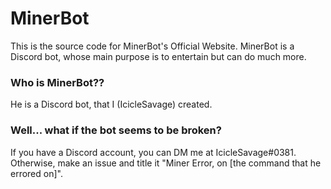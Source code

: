 # MinerBot
This is the source code for MinerBot's Official Website. MinerBot is a Discord bot, whose main purpose is to entertain but can do much more.

### Who is MinerBot??
He is a Discord bot, that I (IcicleSavage) created. 

### Well... what if the bot seems to be broken?
If you have a Discord account, you can DM me at IcicleSavage#0381.
Otherwise, make an issue and title it "Miner Error, on [the command that he errored on]".
